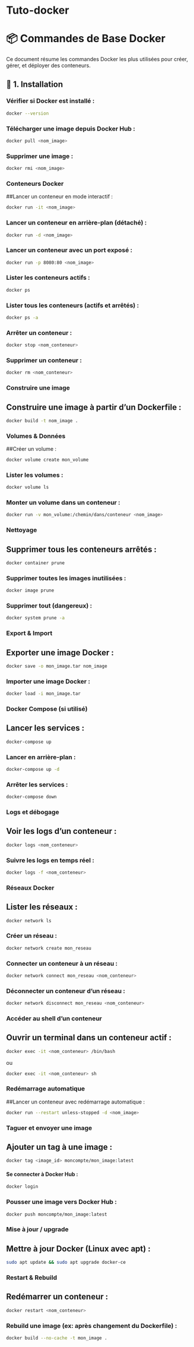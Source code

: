 # Tuto-docker
# 📦 Commandes de Base Docker

Ce document résume les commandes Docker les plus utilisées pour créer, gérer, et déployer des conteneurs.

## 🐳 1. Installation

### Vérifier si Docker est installé :
```bash
docker --version
```
### Télécharger une image depuis Docker Hub :
```bash
docker pull <nom_image>
```
### Supprimer une image :
```bash
docker rmi <nom_image>
```
### Conteneurs Docker
##Lancer un conteneur en mode interactif :
```bash
docker run -it <nom_image>
```
### Lancer un conteneur en arrière-plan (détaché) :
```bash
docker run -d <nom_image>
```
### Lancer un conteneur avec un port exposé :
```bash
docker run -p 8080:80 <nom_image>
```
### Lister les conteneurs actifs :
```bash
docker ps
```
### Lister tous les conteneurs (actifs et arrêtés) :
```bash
docker ps -a
```
### Arrêter un conteneur :
```bash
docker stop <nom_conteneur>
```
### Supprimer un conteneur :
```bash
docker rm <nom_conteneur>
```
### Construire une image
## Construire une image à partir d’un Dockerfile :
```bash
docker build -t nom_image .
```
### Volumes & Données
##Créer un volume :
```bash
docker volume create mon_volume
```
### Lister les volumes :
```bash
docker volume ls
```
### Monter un volume dans un conteneur :
```bash
docker run -v mon_volume:/chemin/dans/conteneur <nom_image>
```
### Nettoyage
## Supprimer tous les conteneurs arrêtés :
```bash
docker container prune
```
### Supprimer toutes les images inutilisées :
```bash
docker image prune
```
### Supprimer tout (dangereux) :
```bash
docker system prune -a
```
### Export & Import
## Exporter une image Docker :
```bash
docker save -o mon_image.tar nom_image
```
### Importer une image Docker :
```bash
docker load -i mon_image.tar
```
### Docker Compose (si utilisé)
## Lancer les services :
```bash
docker-compose up
```
### Lancer en arrière-plan :
```bash
docker-compose up -d
```
### Arrêter les services :
```bash
docker-compose down
```
### Logs et débogage
## Voir les logs d’un conteneur :
```bash
docker logs <nom_conteneur>
```
### Suivre les logs en temps réel :
```bash
docker logs -f <nom_conteneur>
```
### Réseaux Docker
## Lister les réseaux :
```bash
docker network ls
```
### Créer un réseau :
```bash
docker network create mon_reseau
```
### Connecter un conteneur à un réseau :
```bash
docker network connect mon_reseau <nom_conteneur>
```
### Déconnecter un conteneur d’un réseau :
```bash
docker network disconnect mon_reseau <nom_conteneur>
```
### Accéder au shell d’un conteneur
## Ouvrir un terminal dans un conteneur actif :
```bash
docker exec -it <nom_conteneur> /bin/bash
```
ou
```bash
docker exec -it <nom_conteneur> sh
```
### Redémarrage automatique
##Lancer un conteneur avec redémarrage automatique :
```bash
docker run --restart unless-stopped -d <nom_image>
```
### Taguer et envoyer une image
## Ajouter un tag à une image :
```bash
docker tag <image_id> moncompte/mon_image:latest
```
#### Se connecter à Docker Hub :
```bash
docker login
```
### Pousser une image vers Docker Hub :
```bash
docker push moncompte/mon_image:latest
```
### Mise à jour / upgrade
## Mettre à jour Docker (Linux avec apt) :
```bash
sudo apt update && sudo apt upgrade docker-ce
```
### Restart & Rebuild
## Redémarrer un conteneur :
```bash
docker restart <nom_conteneur>
```
### Rebuild une image (ex: après changement du Dockerfile) :
```bash
docker build --no-cache -t mon_image .
```

